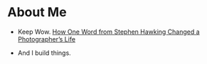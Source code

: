 # About Me

- Keep Wow. [How One Word from Stephen Hawking Changed a Photographer’s Life](https://nextbigideaclub.com/magazine/conversation-how-one-word-from-stephen-hawking-changed-a-photographers-life/19881/)

- And I build things.
